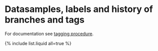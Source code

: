 # Datasamples, labels and history of branches and tags

For documentation see [tagging procedure](../doc/).

{% include list.liquid all=true %}
